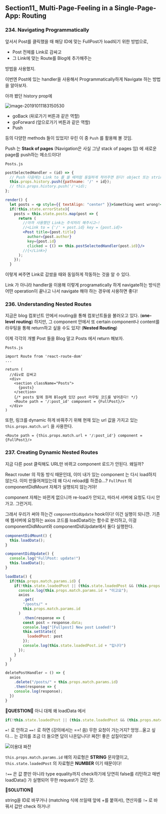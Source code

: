 ## Section11_ Multi-Page-Feeling in a Single-Page-App: Routing



### 234. Navigating Programmatically

앞서서 Post를 클릭했을 때 해당 ID에 맞는 FullPost가 load되기 위한 방법으로, 

- Post 전체를 Link로 감싸고
- 그 Link에 맞는 Route를 Blog에 추가해주는

방법을 사용했지.

이번엔 Post에 있는 handler을 사용해서 Programmatically하게 Navigate 하는 방법을 알아보자.

아까 봤던 history prop에

![image-20191011183150530](../images/image-20191011183150530.png)

- goBack (뒤로가기 버튼과 같은 역할)
- goForward (앞으로가기 버튼과 같은 역할)
- Push 

등의 다양한 methods 들이 있었지! 우린 이 중 `Push` 를 활용해 볼 것임.

Push 는 **Stack of pages** (Navigation은 사실 그냥 stack of pages 임) 에 새로운 page를 push하는 메소드이다!

`Posts.js`

```jsx
postSelectedHandler = (id) => {
  // Push 다음에는 Link to 를 쓸 때처럼 동일하게 적어주면 된다! object 또는 string 무방!
  this.props.history.push({pathname: '/' + id});
  // this.props.history.push('/'+id);
};

render() {
  let posts = <p style={{ textAlign: "center" }}>Something went wrong!</p>;
  if(!this.state.errorState){
    posts = this.state.posts.map(post => {
      return (
        //아까 사용했던 Link는 주석처리 해주시고~!
        //<Link to = {'/' + post.id} key = {post.id}>
        <Post title={post.title}
          author={post.author} 
          key={post.id} 
          clicked = {() => this.postSelectedHandler(post.id)}/>
        //{</Link>}
      );
    });
  }
```

이렇게 써주면 Link로 감쌌을 때와 동일하게 작동하는 것을 알 수 있다.

Link 가 아니라 handler을 이용해 이렇게 programatically 하게 navigate하는 방식은 어떤 operation이 끝나고 나서 navigate 해야 하는 경우에 사용하면 좋다!



### 236. Understanding Nested Routes

지금은 blog 컴포넌트 안에서 routing을 통해 컴포넌트들을 불러오고 있다. (**one-level routing**)
하지만, 그 component 안에서 또 certain component나 content를 라우팅을 통해 return하고 싶을 수도 있지!  (**Nested Routing**)

이제 각각의 개별 Post 들을 Blog 말고 Posts 에서 return 해보자.

`Posts.js`

```react
import Route from 'react-route-dom'
...

return (
  //div로 감싸고
  <div>
    <section className="Posts">
      {posts}
    </section>
    {/* posts 밑에 원래 Blog에 있던 post 라우팅 코드를 넣어준다! */}
    <Route path = '/:post_id' component = {FullPost}/>
  </div>
)
```

또한, 링크를 dynamic 하게 바꿔주기 위해 현재 있는 url 값을 가지고 있는 `this.props.match.url` 을 사용한다.

```react
<Route path = {this.props.match.url + '/:post_id'} component = {FullPost}/>
```



### 237. Creating Dynamic Nested Routes

지금 다른 post 클릭해도 URL만 바뀌고 component 로드가 안된다. 왜일까?

React router 의 작동 방식 때문인데, 이미 내가 있는 component 는 다시 load하지 않는다. 이미 만들어져있는데 왜 다시 reload를 하겠슈...? `FullPost` 의 componentDidMount 자체가 실행되지 않는거야!

component 자체는 바뀐게 없으니까 re-load가 안되고, 따라서 서버에 요청도 다시 안가고. 그런거지.

그래서 우리가 써야 하는건 `componentDidUpdate` hook이다! 이건 실행이 되니깐.
기존에 웹서버에 요청하는 axios 코드를 loadData라는 함수로 분리하고, 이걸 componentDidMount와 componentDidUpdate에서 둘다 실행한다.

```js
componentDidMount() {
  this.loadData();
}

componentDidUpdate() {
  console.log("FullPost: update!")
  this.loadData();
}

loadData() {
  if(this.props.match.params.id) {
    if(!this.state.loadedPost || (this.state.loadedPost && (this.props.match.params.id != this.state.loadedPost.id))) {
      console.log(this.props.match.params.id + "이고요");
      axios
        .get(
        "/posts/" +
        this.props.match.params.id
      )
        .then(response => {
        const post = response.data;
        console.log("[Fullpost] New post Loaded!")
        this.setState({
          loadedPost: post
        });
        console.log(this.state.loadedPost.id + "입니다")
      });
    }
  }
}

deletePostHandler = () => {
  axios
    .delete("/posts/" + this.props.match.params.id)
    .then(response => {
    console.log(response);
  })
}
```



**🤔QUESTION🤔**
아니 대체 왜 loadData 에서

```js
if(!this.state.loadedPost || (this.state.loadedPost && (this.props.match.params.id != this.state.loadedPost.id)))
```

`=!` 로 안하고 `==!` 로 하면 (강의에서는 ==! 씀) 무한 요청이 가는거지? 엉엉...울고 싶다...
는 강의를 조금 더 들으면 답이 나온답니다! 짜잔! 좋은 삽질이었다!

![이용대 짜잔](http://bizon.kookmin.ac.kr/files/editor/1442382140703.png)

`this.props.match.params.id` 얘의 자료형은 **STRING** 문자열이고, `this.state.loadedPost` 의 자료형은 **NUMBER** 이기 때문이다!

`!==` 은 값 뿐만 아니라 type equality까지 check하기에 당연히 false를 리턴하고 매번 loadData() 가 실행되어 무한 request가 갔던 것.

**🔑SOLUTION🔑**

string을 ID로 바꾸거나 (matching 식에 쓰일때 앞에 +를 붙여서), 연산자를  `!=` 로 바꿔서 값만 check 하거나!

